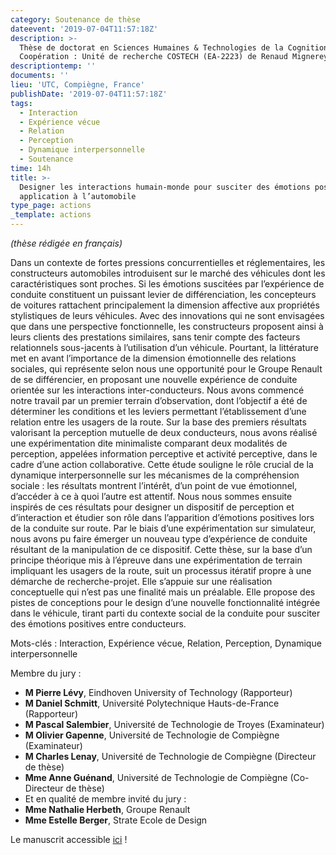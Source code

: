 ```yaml
---
category: Soutenance de thèse
dateevent: '2019-07-04T11:57:18Z'
description: >-
  Thèse de doctorat en Sciences Humaines & Technologies de la Cognition et de la
  Coopération : Unité de recherche COSTECH (EA-2223) de Renaud Mignerey
descriptiontemp: ''
documents: ''
lieu: 'UTC, Compiègne, France'
publishDate: '2019-07-04T11:57:18Z'
tags:
  - Interaction
  - Expérience vécue
  - Relation
  - Perception
  - Dynamique interpersonnelle
  - Soutenance
time: 14h
title: >-
  Designer les interactions humain-monde pour susciter des émotions positives :
  application à l’automobile
type_page: actions
_template: actions
---
```


_(thèse rédigée en français)_

Dans un contexte de fortes pressions concurrentielles et réglementaires, les constructeurs automobiles introduisent sur le marché des véhicules dont les caractéristiques sont proches. Si les émotions suscitées par l’expérience de conduite constituent un puissant levier de différenciation, les concepteurs de voitures rattachent principalement la dimension affective aux propriétés stylistiques de leurs véhicules. Avec des innovations qui ne sont envisagées que dans une perspective fonctionnelle, les constructeurs proposent ainsi à leurs clients des prestations similaires, sans tenir compte des facteurs relationnels sous-jacents à l’utilisation d’un véhicule. Pourtant, la littérature met en avant l’importance de la dimension émotionnelle des relations sociales, qui représente selon nous une opportunité pour le Groupe Renault de se différencier, en proposant une nouvelle expérience de conduite orientée sur les interactions inter-conducteurs. Nous avons commencé notre travail par un premier terrain d’observation, dont l’objectif a été de déterminer les conditions et les leviers permettant l’établissement d’une relation entre les usagers de la route. Sur la base des premiers résultats valorisant la perception mutuelle de deux conducteurs, nous avons réalisé une expérimentation dite minimaliste comparant deux modalités de perception, appelées information perceptive et activité perceptive, dans le cadre d’une action collaborative. Cette étude souligne le rôle crucial de la dynamique interpersonnelle sur les mécanismes de la compréhension sociale : les résultats montrent l’intérêt, d’un point de vue émotionnel, d’accéder à ce à quoi l’autre est attentif. Nous nous sommes ensuite inspirés de ces résultats pour designer un dispositif de perception et d’interaction et étudier son rôle dans l’apparition d’émotions positives lors de la conduite sur route. Par le biais d’une expérimentation sur simulateur, nous avons pu faire émerger un nouveau type d’expérience de conduite résultant de la manipulation de ce dispositif. Cette thèse, sur la base d’un principe théorique mis à l’épreuve dans une expérimentation de terrain impliquant les usagers de la route, suit un processus itératif propre à une démarche de recherche-projet. Elle s’appuie sur une réalisation conceptuelle qui n’est pas une finalité mais un préalable. Elle propose des pistes de conceptions pour le design d’une nouvelle fonctionnalité intégrée dans le véhicule, tirant parti du contexte social de la conduite pour susciter des émotions positives entre conducteurs.

Mots-clés : Interaction, Expérience vécue, Relation, Perception, Dynamique interpersonnelle

Membre du jury :

* **M Pierre Lévy**, Eindhoven University of Technology (Rapporteur)
* **M Daniel Schmitt**, Université Polytechnique Hauts-de-France (Rapporteur)
* **M Pascal Salembier**, Université de Technologie de Troyes (Examinateur)
* **M Olivier Gapenne**, Université de Technologie de Compiègne (Examinateur)
* **M Charles Lenay**, Université de Technologie de Compiègne (Directeur de thèse)
* **Mme Anne Guénand**, Université de Technologie de Compiègne (Co-Directeur de thèse)
* Et en qualité de membre invité du jury :
* **Mme Nathalie Herbeth**, Groupe Renault
* **Mme Estelle Berger**, Strate Ecole de Design

  
Le manuscrit accessible [ici]() ! 
